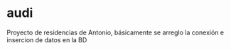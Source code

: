 # audi
Proyecto de residencias de Antonio, básicamente se arreglo la conexión e insercion de datos en la BD
